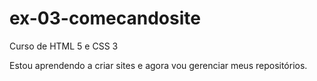 # ex-03-comecandosite
Curso de HTML 5 e CSS 3 

Estou aprendendo a criar sites e agora vou gerenciar meus repositórios. 